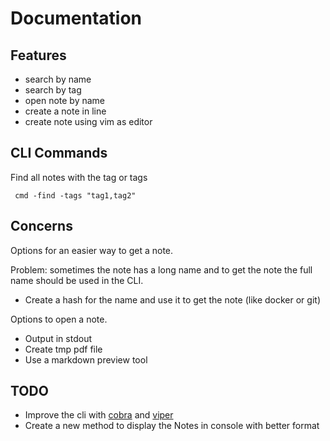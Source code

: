 # Documentation


## Features

- search by name
- search by tag
- open note by name
- create a note in line
- create note using vim as editor


## CLI Commands

Find all notes with the tag or tags
```
 cmd -find -tags "tag1,tag2"
```

## Concerns

Options for an easier way to get a note.

Problem: sometimes the note has a long name and to get the note the full name should
be used in the CLI.

- Create a hash for the name and use it to get the note (like docker or git)

Options to open a note.

- Output in stdout
- Create tmp pdf file
- Use a markdown preview tool

## TODO

- Improve the cli with [cobra](https://github.com/spf13/cobra) and [viper](https://github.com/spf13/viper)
- Create a new method to display the Notes in console with better format
